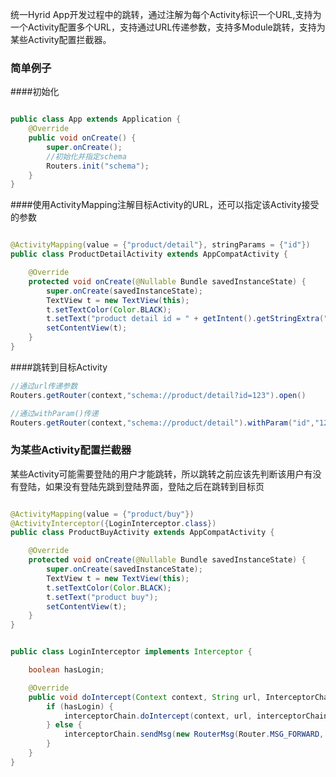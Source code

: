  
统一Hyrid App开发过程中的跳转，通过注解为每个Activity标识一个URL,支持为一个Activity配置多个URL，支持通过URL传递参数，支持多Module跳转，支持为某些Activity配置拦截器。


### 简单例子
####初始化
```java

public class App extends Application {
    @Override
    public void onCreate() {
        super.onCreate();
        //初始化并指定schema
        Routers.init("schema");
    }
}

```
####使用ActivityMapping注解目标Activity的URL，还可以指定该Activity接受的参数
```java

@ActivityMapping(value = {"product/detail"}, stringParams = {"id"})
public class ProductDetailActivity extends AppCompatActivity {

    @Override
    protected void onCreate(@Nullable Bundle savedInstanceState) {
        super.onCreate(savedInstanceState);
        TextView t = new TextView(this);
        t.setTextColor(Color.BLACK);
        t.setText("product detail id = " + getIntent().getStringExtra("id"));
        setContentView(t);
    }
}

```
####跳转到目标Activity
```java
//通过url传递参数
Routers.getRouter(context,"schema://product/detail?id=123").open()

//通过withParam()传递
Routers.getRouter(context,"schema://product/detail").withParam("id","123").open()


```

### 为某些Activity配置拦截器
某些Activity可能需要登陆的用户才能跳转，所以跳转之前应该先判断该用户有没有登陆，如果没有登陆先跳到登陆界面，登陆之后在跳转到目标页    

```java

@ActivityMapping(value = {"product/buy"})
@ActivityInterceptor({LoginInterceptor.class})
public class ProductBuyActivity extends AppCompatActivity {

    @Override
    protected void onCreate(@Nullable Bundle savedInstanceState) {
        super.onCreate(savedInstanceState);
        TextView t = new TextView(this);
        t.setTextColor(Color.BLACK);
        t.setText("product buy");
        setContentView(t);
    }
}

```

```java

public class LoginInterceptor implements Interceptor {

    boolean hasLogin;

    @Override
    public void doIntercept(Context context, String url, InterceptorChain interceptorChain) {
        if (hasLogin) {
            interceptorChain.doIntercept(context, url, interceptorChain);
        } else {
            interceptorChain.sendMsg(new RouterMsg(Router.MSG_FORWARD, "schema://user/login"));
        }
    }
}



```
